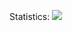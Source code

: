 
<!--
**DmitriyGubkovskiy/DmitriyGubkovskiy** is a ✨ _special_ ✨ repository because its `README.md` (this file) appears on your GitHub profile.

Here are some ideas to get you started:

- 🔭 I’m currently working on ...
- 🌱 I’m currently learning ...
- 👯 I’m looking to collaborate on ...
- 🤔 I’m looking for help with ...
- 💬 Ask me about ...
- 📫 How to reach me: ...
- 😄 Pronouns: ...
- ⚡ Fun fact: ...
-->

Statistics:
![](https://github-readme-stats.vercel.app/api/top-langs/?username=DmitriyGubkovskiy&theme=dark&hide_border=true&include_all_commits=false&count_private=false&layout=compact&cache_seconds=0) 
